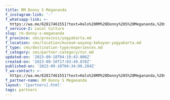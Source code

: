 ```yaml
---
title: RM Donny S Megananda
f_instagram-link: '-'
f_whatsapp-link: >-
  https://wa.me/62817461551?text=Halo%20RM%20Donny%20S%20Megananda,%20saya%20dapat%20info%20dari%20@loocale.id%20dan%20punya%20pertanyaan
f_service-2: Local Culture
slug: rm-donny-s-megananda
f_province: cms/provinsi/yogyakarta.md
f_location: cms/location/museum-wayang-kekayon-yogyakarta.md
f_type: cms/destination-type/experiences.md
f_category: cms/partner-category/tur.md
updated-on: '2023-09-18T04:19:43.006Z'
created-on: '2023-09-10T17:03:49.878Z'
published-on: '2023-09-18T04:34:08.284Z'
f_wa-contact: >-
  https://wa.me/62817461551?text=Halo%20RM%20Donny%20S%20Megananda,%20saya%20dapat%20info%20dari%20@loocale.id%20dan%20punya%20pertanyaan
f_partner-name: RM Donny S Megananda
layout: '[partners].html'
tags: partners
---
```



